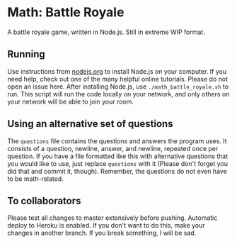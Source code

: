 # Math: Battle Royale
A battle royale game, written in Node.js. Still in extreme WIP format.

## Running
Use instructions from [nodejs.org](https://nodejs.org) to install Node.js on your computer. If you need help, check out one of the many helpful online tutorials. Please do not open an issue here.
After installing Node.js, use `./math_battle_royale.sh` to run. This script will run the code locally on your network, and only others on your network will be able to join your room.

## Using an alternative set of questions
The `questions` file contains the questions and answers the program uses. It consists of a question, newline, answer, and newline, repeated once per question. If you have a file formatted like this with alternative questions that you would like to use, just replace `questions` with it (Please don't forget you did that and commit it, though). Remember, the questions do not even have to be math-related.

## To collaborators
Please test all changes to master extensively before pushing. Automatic deploy to Heroku is enabled. If you don't want to do this, make your changes in another branch. If you break something, I will be sad.

